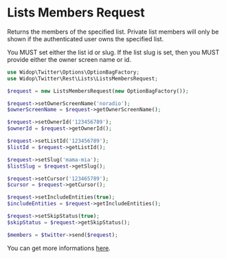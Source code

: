 # Lists Members Request

Returns the members of the specified list. Private list members will only be shown if the authenticated user owns the
specified list.

You MUST set either the list id or slug. If the list slug is set, then you MUST provide either the owner screen name
or id.

``` php
use Widop\Twitter\Options\OptionBagFactory;
use Widop\Twitter\Rest\Lists\ListsMembersRequest;

$request = new ListsMembersRequest(new OptionBagFactory());

$request->setOwnerScreenName('noradio');
$ownerScreenName = $request->getOwnerScreenName();

$request->setOwnerId('123456789');
$ownerId = $request->getOwnerId();

$request->setListId('123456789');
$listId = $request->getListId();

$request->setSlug('mama-mia');
$listSlug = $request->getSlug();

$request->setCursor('123465789');
$cursor = $request->getCursor();

$request->setIncludeEntities(true);
$includeEntities = $request->getIncludeEntities();

$request->setSkipStatus(true);
$skipStatus = $request->getSkipStatus();

$members = $twitter->send($request);
```

You can get more informations [here](https://dev.twitter.com/docs/api/1.1/get/lists/members).
